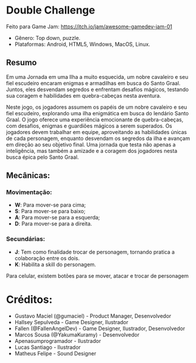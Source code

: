 # Double Challenge

Feito para Game Jam: https://itch.io/jam/awesome-gamedev-jam-01

- Gênero: Top down, puzzle.
- Plataformas: Android, HTML5, Windows, MacOS, Linux.

## Resumo
Em uma Jornada em uma Ilha a muito esquecida, um nobre cavaleiro e seu fiel escudeiro encaram enigmas e armadilhas em busca do Santo Graal. Juntos, eles desvendam segredos e enfrentam desafios mágicos, testando sua coragem e habilidades em quebra-cabeças nesta aventura.

Neste jogo, os jogadores assumem os papéis de um nobre cavaleiro e seu fiel escudeiro, explorando uma ilha enigmática em busca do lendário Santo Graal. O jogo oferece uma experiência emocionante de quebra-cabeças, com desafios, enigmas e guardiões mágicos a serem superados. Os jogadores devem trabalhar em equipe, aproveitando as habilidades únicas de cada personagem, enquanto desvendam os segredos da ilha e avançam em direção ao seu objetivo final. Uma jornada que testa não apenas a inteligência, mas também a amizade e a coragem dos jogadores nesta busca épica pelo Santo Graal.

## Mecânicas:

### Movimentação:
- **W**: Para mover-se para cima;
- **S**: Para mover-se para baixo;
- **A**: Para mover-se para a esquerda;
- **D**: Para mover-se para a direita.


### Secundárias:
- **J**: Tem como finalidade trocar de personagem, tornando pratica a colaboração entre os dois.
- **K**: Habilita a skill do personagem.

Para celular, existem botões para se mover, atacar e trocar de personagem

# Créditos:
- Gustavo Maciel (@gumaciel) - Product Manager, Desenvolvedor
- Hallsey Sepulveda - Game Designer, Ilustrador
- Fallen (@FallenAngelDev) - Game Designer, Ilustrador, Desenvolvedor
- Marcos Sousa (@YakumaKuramy) - Desenvolvedor
- Apenasumprogramador - Ilustrador
- Lucas Santiago - Ilustrador
- Matheus Felipe - Sound Designer